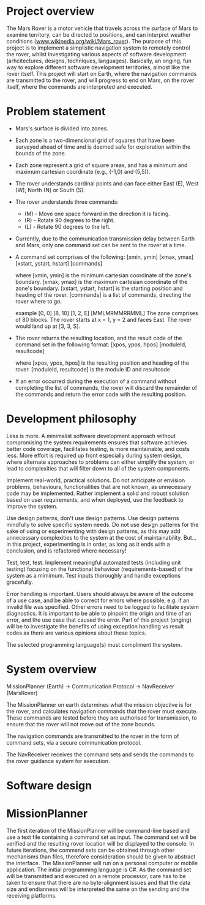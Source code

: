# Project overview
The Mars Rover is a motor vehicle that travels across the surface of Mars to examine territory, can be directed to positions, and can interpret weather conditions (www.wikipedia.org/wiki/Mars_rover). The purpose of this project is to implement a simplistic navigation system to remotely control the rover, whilst investigating various aspects of software development (arhcitectures, designs, techniques, languages). Basically, an onging, fun way to explore different software development territories, almost like the rover itself. This project will start on Earth, where the navigation commands are transmitted to the rover, and will progress to end on Mars, on the rover itself, where the commands are interpreted and executed. 

# Problem statement
- Mars's surface is divided into zones. 
- Each zone is a two-dimensional grid of squares that have been surveyed ahead of time and is deemed safe for exploration within the bounds of the zone.
- Each zone represent a grid of square areas, and has a minimum and maximum cartesian coordinate (e.g., (-1,0) and (5,5)).
- The rover understands cardinal points and can face either East (E), West (W), North (N) or South (S).
- The rover understands three commands:
    + (M) - Move one space forward in the direction it is facing.
    + (R) - Rotate 90 degrees to the right.
    + (L) - Rotate 90 degrees to the left.
- Currently, due to the communication transmission delay between Earth and Mars, only one command set can be sent to the rover at a time.
- A command set comprises of the following: 
    [xmin, ymin] [xmax, ymax] [xstart, ystart, hstart] [commands]
    
    where
      [xmin, ymin] is the minimum cartesian coordinate of the zone's boundary.
      [xmax, ymax] is the maximum cartesian coordinate of the zone's boundary.
      [xstart, ystart, hstart] is the starting position and heading of the rover.
      [commands] is a list of commands, directing the rover where to go.

    example
      [0, 0] [8, 10] [1, 2, E] [MMLMRMMRRMML]
        The zone comprises of 80 blocks.
        The rover starts at x = 1, y = 2 and faces East.
        The rover would land up at [3, 3, S].

- The rover returns the resulting location, and the result code of the command set in the following format:
      [xpos, ypos, hpos] [moduleId, resultcode]

    where
      [xpos, ypos, hpos] is the resulting position and heading of the rover.
      [moduleId, resultcode] is the module ID and resultcode 

- If an error occurred during the execution of a command without completing the list of commands, the rover will discard the remainder of the commands and return the error code with the resulting position.


# Development philosophy
Less is more. A minimalist software development approach without compromising the system requirements ensures that software achieves better code coverage, facilitates testing, is more maintainable, and costs less. More effort is required up front especially during system design, where alternate approaches to problems can either simplify the system, or lead to complexities that will filter down to all of the system components.

Implement real-world, practical solutions. Do not anticipate or envision problems, behaviours, functionalities that are not known, as unnecessary code may be implemented. Rather implement a solid and robust solution based on user requirements, and when deployed, use the feedback to improve the system.

Use design patterns, don't use design patterns. Use design patterns mindfully to solve specific system needs. Do not use design patterns for the sake of using or experimenting with design patterns, as this may add unnecessary complexities to the system at the cost of maintainability. But... in this project, experimenting is in order, as long as it ends with a conclusion, and is refactored where necessary!

Test, test, test. Implement meaningful automated tests (including unit testing) focusing on the functional behaviour (requirements-based) of the system as a mimimum. Test inputs thoroughly and handle exceptions gracefully. 


Error handling is important. Users should always be aware of the outcome of a use case, and be able to correct for errors where possible, e.g. if an invalid file was specified. Other errors need to be logged to facilitate system diagnostics. It is important to be able to pinpoint the origin and time of an error, and the use case that caused the error. Part of this project (onging) will be to investigate the benefits of using exception handling vs result codes as there are various opinions about these topics.

The selected programming language(s) must compliment the system. 


# System overview

MissionPlanner (Earth) ->  Communication Protocol  ->  NavReceiver (MarsRover)

The MissionPlanner on earth determines what the mission objective is for the rover, and calculates navigation commands that the rover must execute. These commands are tested before they are authorised for transmission, to ensure that the rover will not move out of the zone bounds. 

The navigation commands are transmitted to the rover in the form of command sets, via a secure communication protocol. 

The NavReceiver receives the command sets and sends the commands to the rover guidance system for execution.


# Software design

# MissionPlanner
The first iteration of the MissionPlanner will be command-line based and use a text file containing a command set as input. The command set will be verified and the resulting rover location will be displayed to the console. 
In future iterations, the command sets can be obtained through other mechanisms than files, therefore consideration should be given to abstract the interface. The MissionPlanner will run on a personal computer or mobile application. The initial programming language is C#. As the command set will be transmitted and executed on a remote processor, care has to be taken to ensure that there are no byte-alignment issues and that the data size and endianness will be interpreted the same on the sending and the receiving platforms.


